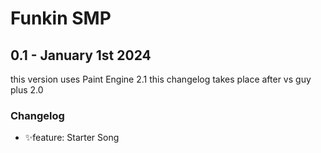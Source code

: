 # Funkin SMP
## 0.1 - January 1st 2024
this version uses Paint Engine 2.1
this changelog takes place after vs guy plus 2.0
### Changelog
- ✨feature: Starter Song